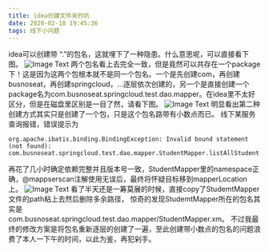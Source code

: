 ```yaml
---
title: idea创建文件夹的坑
date: 2020-02-18 19:45:36
tags: 线下小问题
---
```


idea可以创建带 “.”的包名，这就埋下了一种隐患。<!--more-->什么意思呢，可以直接看下图。
![Image Text](/asset/article/20200218/1.png)
两个包名看上去完全一致，但是竟然可以共存在一个package下！这是因为这两个包根本就不是同一个包名。一个是先创建com，再创建busnoseat，再创建springcloud，...逐层依次创建的，另一个是直接创建一个package名为com.busnoseat.springcloud.test.dao.mapper。在idea里不太好区分，但是在磁盘里区别是一目了然，请看下图。
![Image Text](/asset/article/20200218/2.png)
明显看出第二种创建方式其实只是创建了一个包，只是这个包名路带有小数点而已。
线下某服务查询报错，错误提示为
```
org.apache.ibatis.binding.BindingException: Invalid bound statement (not found): com.busnoseat.springcloud.test.dao.mapper.StudentMapper.listAllStudent
```
再花了几小时确定依赖完整并且版本号一致，StudentMapper里的namespace正确，@mappserscan注解使用无误后，最终将怀疑目标移到mapperLocation上。
![Image Text](/asset/article/20200218/3.png)
看了半天还是一筹莫展的时候，直接copy了StudemtMapper文件的path粘上去然后删除多余路径，
惊奇的发现StudemtMapper所在的包名其实是<br>com.busnoseat.springcloud.test.dao.mapper/StudentMapper.xm。
不过我最终的修改方案是将包名重新逐层的创建了一遍，至此创建带小数点的包名的问题浪费了本人一下午的时间，以此为鉴，再犯剁手。

